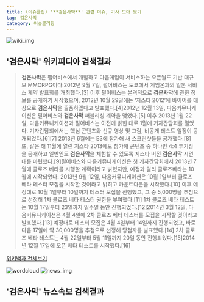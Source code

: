 ```yaml
---
title: (이슈클립) '**검은사막**' 관련 이슈, 기사 모아 보기
tag: 검은사막
category: 이슈클리핑
---
```

![wiki_img](https://user-images.githubusercontent.com/42597476/44503234-41136a80-a6d0-11e8-9071-6fc6418eafe4.png)
## **'**검은사막**'** 위키피디아 검색결과
>**검은사막**은 펄어비스에서 개발하고 다음게임이 서비스하는 오픈월드 기반 대규모 MMORPG이다.2012년 9월 7일, 펄어비스는 도쿄에서 게임온과의 일본 서비스 계약 발표회를 개최했다.[3] 이후 펄어비스는 본격적으로 **검은사막**에 관한 정보를 공개하기 시작했으며, 2012년 10월 29일에는 ‘지스타 2012’에 바이어를 대상으로 **검은사막**을 출품하겠다고 발표했다.[4]2012년 12월 13일, 다음커뮤니케이션은 펄어비스와 **검은사막** 퍼블리싱 계약을 맺었다.[5] 이후 2013년 1월 22일, 다음커뮤니케이션과 펄어비스는 이전에 밝힌 대로 1월에 기자간담회를 열었다. 기자간담회에서는 핵심 콘텐츠와 신규 영상 및 그림, 비공개 테스트 일정이 공개되었다.[6][7] 2013년 6월에는 E3에 참가해 새 스크린샷들을 공개했다.[8] 또, 같은 해 11월에 열린 지스타 2013에도 참가해 콘텐츠 중 하나인 4:4 투기장을 공개하고 일반인도 **검은사막**을 체험할 수 있도록 지스타 버전 **검은사막** 시연대를 마련했다.[9]펄어비스와 다음커뮤니케이션은 첫 기자간담회에서 2013년 7월에 클로즈 베타를 시행할 계획이라고 밝혔지만, 예정과 달리 클로즈베타는 10월에 시작되었다. 2013년 9월 12일, 다음커뮤니케이션은 10월 1일부터 클로즈 베타 테스터 모집을 시작할 것이라고 밝히고 카운트다운을 시작했다.[10] 이후 예정대로 10월 1일부터 10일까지 테스터 모집을 진행했고, 그 중 5,000명을 추첨으로 선정해 1차 클로즈 베타 테스터 권한을 부여했다.[11] 1차 클로즈 베타 테스트는 10월 17일부터 23일까지 일주일 동안 진행되었다.[12]2014년 3월 12일, 다음커뮤니케이션은 4월 4일에 2차 클로즈 베타 테스터를 모집을 시작할 것이라고 발표했다.[13] 예정대로 테스터 모집은 4월 4일부터 14일까지 진행되었고, 바로 다음 17일에 약 30,000명을 추첨으로 선정해 당첨자를 발표했다.[14] 2차 클로즈 베타 테스트는 4월 22일부터 5월 11일까지 20일 동안 진행되었다.[15]2014년 12월 17일에 오픈 베타 테스트를 시작했다.[16]

<a href="https://ko.wikipedia.org/wiki/검은사막" target="_blank">위키백과 전체보기</a>

![wordcloud](https://s3.ap-northeast-2.amazonaws.com/lyrics101-wordcloud/2018-09-26-1537896955.png)
![news_img](https://user-images.githubusercontent.com/42597476/44507050-1206f400-a6e4-11e8-8d98-7ffbfebb353f.png)
## **'**검은사막**'** 뉴스속보 검색결과

